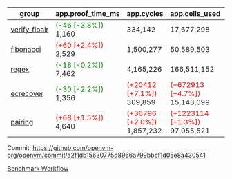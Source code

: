 | group | app.proof_time_ms | app.cycles | app.cells_used | leaf.proof_time_ms | leaf.cycles | leaf.cells_used |
| -- | -- | -- | -- | -- | -- | -- |
| [verify_fibair](https://github.com/openvm-org/openvm/blob/benchmark-results/benchmarks-pr/1655/verify_fibair-a2f1db15630775d8966a799bbcf1d05e8a430541.md) |<span style='color: green'>(-46 [-3.8%])</span> 1,160 |  334,142 |  17,677,298 |- | - | - |
| [fibonacci](https://github.com/openvm-org/openvm/blob/benchmark-results/benchmarks-pr/1655/fibonacci-a2f1db15630775d8966a799bbcf1d05e8a430541.md) |<span style='color: red'>(+60 [+2.4%])</span> 2,529 |  1,500,277 |  50,589,503 |- | - | - |
| [regex](https://github.com/openvm-org/openvm/blob/benchmark-results/benchmarks-pr/1655/regex-a2f1db15630775d8966a799bbcf1d05e8a430541.md) |<span style='color: green'>(-18 [-0.2%])</span> 7,462 |  4,165,226 |  166,511,152 |- | - | - |
| [ecrecover](https://github.com/openvm-org/openvm/blob/benchmark-results/benchmarks-pr/1655/ecrecover-a2f1db15630775d8966a799bbcf1d05e8a430541.md) |<span style='color: green'>(-30 [-2.2%])</span> 1,356 | <span style='color: red'>(+20412 [+7.1%])</span> 309,859 | <span style='color: red'>(+672913 [+4.7%])</span> 15,143,099 |- | - | - |
| [pairing](https://github.com/openvm-org/openvm/blob/benchmark-results/benchmarks-pr/1655/pairing-a2f1db15630775d8966a799bbcf1d05e8a430541.md) |<span style='color: red'>(+68 [+1.5%])</span> 4,640 | <span style='color: red'>(+36796 [+2.0%])</span> 1,857,232 | <span style='color: red'>(+1223114 [+1.3%])</span> 97,055,521 |- | - | - |


Commit: https://github.com/openvm-org/openvm/commit/a2f1db15630775d8966a799bbcf1d05e8a430541

[Benchmark Workflow](https://github.com/openvm-org/openvm/actions/runs/15056544273)
